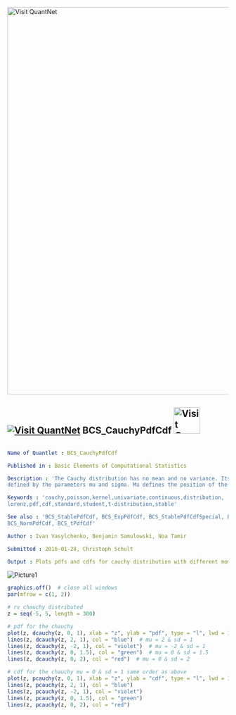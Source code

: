 
[<img src="https://github.com/QuantLet/Styleguide-and-FAQ/blob/master/pictures/banner.png" width="880" alt="Visit QuantNet">](http://quantlet.de/index.php?p=info)

## [<img src="https://github.com/QuantLet/Styleguide-and-Validation-procedure/blob/master/pictures/qloqo.png" alt="Visit QuantNet">](http://quantlet.de/) **BCS_CauchyPdfCdf** [<img src="https://github.com/QuantLet/Styleguide-and-Validation-procedure/blob/master/pictures/QN2.png" width="60" alt="Visit QuantNet 2.0">](http://quantlet.de/d3/ia)

```yaml

Name of Quantlet : BCS_CauchyPdfCdf

Published in : Basic Elements of Computational Statistics

Description : 'The Cauchy distribution has no mean and no variance. Its location and form are
defined by the parameters mu and sigma. Mu defines the position of the peak (mode) and the median.'

Keywords : 'cauchy,poisson,kernel,univariate,continuous,distribution,
lorenz,pdf,cdf,standard,student,t-distribution,stable'

See also : 'BCS_StablePdfCdf, BCS_ExpPdfCdf, BCS_StablePdfCdfSpecial, BCS_ChiPdfCdf, BCS_FPdfCdf,
BCS_NormPdfCdf, BCS_tPdfCdf'

Author : Ivan Vasylchenko, Benjamin Samulowski, Noa Tamir

Submitted : 2016-01-28, Christoph Schult

Output : Plots pdfs and cdfs for cauchy distribution with different moments

```

![Picture1](BCS_CauchyPdfCdf.png)


```r
graphics.off()  # close all windows
par(mfrow = c(1, 2))

# rv chauchy distributed
z = seq(-5, 5, length = 300)

# pdf for the chauchy
plot(z, dcauchy(z, 0, 1), xlab = "z", ylab = "pdf", type = "l", lwd = 1)  # mu = 0 & sd = 1
lines(z, dcauchy(z, 2, 1), col = "blue")  # mu = 2 & sd = 1
lines(z, dcauchy(z, -2, 1), col = "violet")  # mu = -2 & sd = 1
lines(z, dcauchy(z, 0, 1.5), col = "green")  # mu = 0 & sd = 1.5
lines(z, dcauchy(z, 0, 2), col = "red")  # mu = 0 & sd = 2

# cdf for the chauchy mu = 0 & sd = 1 same order as above
plot(z, pcauchy(z, 0, 1), xlab = "z", ylab = "cdf", type = "l", lwd = 1)
lines(z, pcauchy(z, 2, 1), col = "blue")
lines(z, pcauchy(z, -2, 1), col = "violet")
lines(z, pcauchy(z, 0, 1.5), col = "green")
lines(z, pcauchy(z, 0, 2), col = "red")
```
